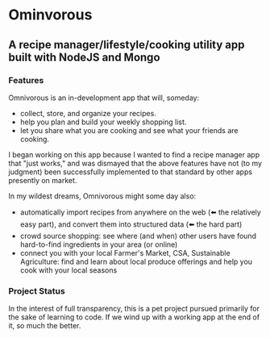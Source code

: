 # Ominvorous
## A recipe manager/lifestyle/cooking utility app built with NodeJS and Mongo

### Features 

Omnivorous is an in-development app that will, someday:
* collect, store, and organize your recipes. 
* help you plan and build your weekly shopping list. 
* let you share what you are cooking and see what your friends are cooking.

I began working on this app because I wanted to find a recipe manager app that "just works," and was dismayed that the above features have not (to my judgment) been successfully implemented to that standard by other apps presently on market.

In my wildest dreams, Omnivorous might some day also:
* automatically import recipes from anywhere on the web (:arrow_left: the relatively easy part), and convert them into structured data (:arrow_left: the hard part)
* crowd source shopping: see where (and when) other users have found hard-to-find ingredients in your area (or online)
* connect you with your local Farmer's Market, CSA, Sustainable Agriculture: find and learn about local produce offerings and help you cook with your local seasons

### Project Status

In the interest of full transparency, this is a pet project pursued primarily for the sake of learning to code. If we wind up with a working app at the end of it, so much the better.

